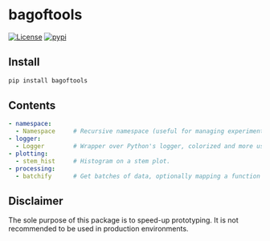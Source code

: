 # bagoftools

[![License](https://img.shields.io/badge/License-Apache%202.0-blue.svg)](https://github.com/alexandru-dinu/bagoftools/blob/master/LICENSE)
[![pypi](https://img.shields.io/pypi/v/bagoftools.svg)](https://pypi.org/project/bagoftools/)

## Install

```bash
pip install bagoftools
```

## Contents

```yaml
- namespace:
  - Namespace     # Recursive namespace (useful for managing experiment configurations).
- logger:
  - Logger        # Wrapper over Python's logger, colorized and more user-friendly.
- plotting:
  - stem_hist     # Histogram on a stem plot.
- processing:
  - batchify      # Get batches of data, optionally mapping a function over each batch.
```

## Disclaimer

The sole purpose of this package is to speed-up prototyping. It is not recommended to be used in production environments.
